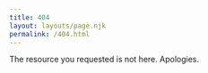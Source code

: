 ```yaml
---
title: 404
layout: layouts/page.njk
permalink: /404.html
---
```

The resource you requested is not here. Apologies.
